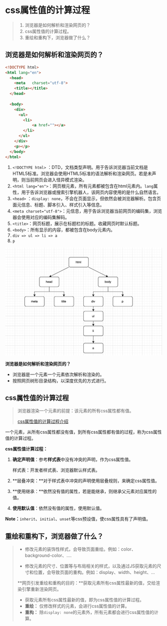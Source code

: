 # css属性值的计算过程

> 1. 浏览器是如何解析和渲染网页的？
> 2. css属性值的计算过程。
> 3. 重绘和重构下，浏览器做了什么？



## 浏览器是如何解析和渲染网页的？

```html
<!DOCTYPE html>
<html lang="en">
  <head>
    <meta	charset="utf-8">
    <title></title>
  </head>
  
  <body>
  	<div>
      <ul>
        <li>
        	<a href=""></a>
        </li>
      </ul>
    </div>
    <p></p>
  </body>
</html>
```

1. `<!DOCTYPE html>` ：DTD，文档类型声明。用于告诉浏览器当前文档是HTML5标准。浏览器会使用HTML5标准的语法解析和渲染网页。若是未声明，则当前网页会进入怪异模式渲染。
2. `<html lang="en">`：网页根元素，所有元素都被包含在html元素内。`lang`属性，用于告诉浏览器或搜索引擎机器人，该网页内容使用的是什么自然语言。
3. `<head>` ：`display: none`，不会在页面显示，但依然会被浏览器解析。包含页面元信息、标题、脚本引入、样式引入等信息。
4. `<meta charset="utf-8">`：元信息，用于告诉浏览器当前网页的编码集，浏览器会使用对应的编码集解码。
5. `<title>`：网页标题，展示在标题栏的标题。收藏网页时默认标题。
6. `<body>`：所有显示的内容，都被包含在body元素内。
7. `div => ul => li => a`
8. `p` 

![](./assets/html_dom_tree.png)



**浏览器是如何解析和渲染网页的？**

- 浏览器是一个元素一个元素依次解析和渲染的。
- 按照网页树形目录结构，以深度优先的方式进行。



## css属性值的计算过程

>  浏览器渲染一个元素的前提：该元素的所有css属性都有值。
>
> [css属性值的计算过程介绍](./introduce.pptx)

一个元素，从所有css属性都没有值，到所有css属性都有值的过程，称为css属性值的计算过程。

**css属性值计算过程：**

1. **确定声明值**：参考**样式表**中没有冲突的声明，作为css属性值。

   样式表：开发者样式表、浏览器默认样式表。

2. **层叠冲突：**对于样式表中冲突的声明使用层叠规则，来确定css属性值。

3. **使用继承：**依然没有值的属性，若是能继承，则继承父元素对应属性的值。

4. **使用默认值**：依然没有值的属性，使用默认值。



**Note：**`inherit`、`initial`、`unset`等css预设值，使css属性具有了声明值。



## 重绘和重构下，浏览器做了什么？

> - 修改元素的装饰性样式，会导致页面重绘。例如：color、background-color、....
>
> - 修改元素的尺寸、位置等与布局相关的样式，以及通过JS获取元素的尺寸和位置，会导致页面的重构。例如：display、width、height、...
>
>   
>
> **网页引发重绘和重构的目的：**获取元素所有css属性最新的值，交给渲染引擎重新渲染网页。
>
> - 获取元素所有css属性最新的值，即为css属性值的计算过程。
> - **重绘：** 仅修改样式的元素，会进行css属性值的计算。
> - **重构：** 除`display: none`的元素外，所有元素都会进行css属性值的计算。